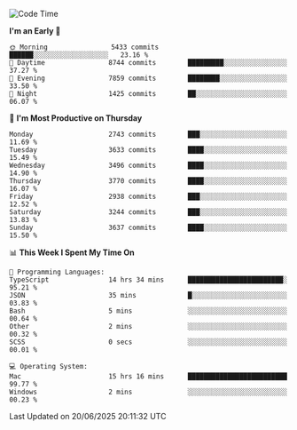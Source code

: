 <!--START_SECTION:waka-->
![Code Time](http://img.shields.io/badge/Code%20Time-5%2C163%20hrs%2034%20mins-blue)

**I'm an Early 🐤** 

```text
🌞 Morning                5433 commits        ██████░░░░░░░░░░░░░░░░░░░   23.16 % 
🌆 Daytime                8744 commits        █████████░░░░░░░░░░░░░░░░   37.27 % 
🌃 Evening                7859 commits        ████████░░░░░░░░░░░░░░░░░   33.50 % 
🌙 Night                  1425 commits        ██░░░░░░░░░░░░░░░░░░░░░░░   06.07 % 
```
📅 **I'm Most Productive on Thursday** 

```text
Monday                   2743 commits        ███░░░░░░░░░░░░░░░░░░░░░░   11.69 % 
Tuesday                  3633 commits        ████░░░░░░░░░░░░░░░░░░░░░   15.49 % 
Wednesday                3496 commits        ████░░░░░░░░░░░░░░░░░░░░░   14.90 % 
Thursday                 3770 commits        ████░░░░░░░░░░░░░░░░░░░░░   16.07 % 
Friday                   2938 commits        ███░░░░░░░░░░░░░░░░░░░░░░   12.52 % 
Saturday                 3244 commits        ███░░░░░░░░░░░░░░░░░░░░░░   13.83 % 
Sunday                   3637 commits        ████░░░░░░░░░░░░░░░░░░░░░   15.50 % 
```


📊 **This Week I Spent My Time On** 

```text
💬 Programming Languages: 
TypeScript               14 hrs 34 mins      ████████████████████████░   95.21 % 
JSON                     35 mins             █░░░░░░░░░░░░░░░░░░░░░░░░   03.83 % 
Bash                     5 mins              ░░░░░░░░░░░░░░░░░░░░░░░░░   00.64 % 
Other                    2 mins              ░░░░░░░░░░░░░░░░░░░░░░░░░   00.32 % 
SCSS                     0 secs              ░░░░░░░░░░░░░░░░░░░░░░░░░   00.01 % 

💻 Operating System: 
Mac                      15 hrs 16 mins      █████████████████████████   99.77 % 
Windows                  2 mins              ░░░░░░░░░░░░░░░░░░░░░░░░░   00.23 % 
```


 Last Updated on 20/06/2025 20:11:32 UTC
<!--END_SECTION:waka-->
